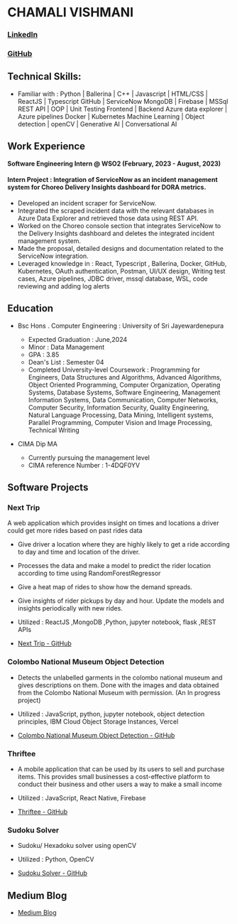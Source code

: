 # CHAMALI VISHMANI

### [LinkedIn](https://www.linkedin.com/in/chamali-vishmani-221344202/)

### [GitHub](https://github.com/ChamaliVishmani)

## Technical Skills:

- Familiar with :
  Python | Ballerina | C++ | Javascript | HTML/CSS | ReactJS | Typescript
  GitHub | ServiceNow
  MongoDB | Firebase | MSSql
  REST API | OOP | Unit Testing
  Frontend | Backend
  Azure data explorer | Azure pipelines
  Docker | Kubernetes
  Machine Learning | Object detection | openCV | Generative AI | Conversational AI

## Work Experience

**Software Engineering Intern @ WSO2 (February, 2023 - August, 2023)**

#### Intern Project : Integration of ServiceNow as an incident management system for Choreo Delivery Insights dashboard for DORA metrics.

- Developed an incident scraper for ServiceNow.
- Integrated the scraped incident data with the relevant databases in Azure Data Explorer and retrieved those data using REST API.
- Worked on the Choreo console section that integrates ServiceNow to the Delivery Insights dashboard and deletes the integrated incident management system.
- Made the proposal, detailed designs and documentation related to the ServiceNow integration.
- Leveraged knowledge in : React, Typescript , Ballerina, Docker, GitHub, Kubernetes, OAuth authentication, Postman, UI/UX design, Writing test cases, Azure pipelines, JDBC driver, mssql database, WSL, code reviewing and adding log alerts

## Education

- Bsc Hons . Computer Engineering : University of Sri Jayewardenepura

  - Expected Graduation : June,2024
  - Minor : Data Management
  - GPA : 3.85
  - Dean's List : Semester 04
  - Completed University-level Coursework : Programming for Engineers, Data Structures and Algorithms, Advanced Algorithms, Object Oriented Programming, Computer Organization, Operating Systems, Database Systems, Software Engineering, Management Information Systems, Data Communication, Computer Networks, Computer Security, Information Security, Quality Engineering, Natural Language Processing, Data Mining, Intelligent systems, Parallel Programming, Computer Vision and Image Processing, Technical Writing

- CIMA Dip MA
  - Currently pursuing the management level
  - CIMA reference Number : 1-4DQF0YV

## Software Projects

### Next Trip

A web application which provides insight on times and locations a driver could get more rides based on past rides data

- Give driver a location where they are highly likely to get a ride according to day and time and location of the driver.
- Processes the data and make a model to predict the rider location according to time using RandomForestRegressor
- Give a heat map of rides to show how the demand spreads.
- Give insights of rider pickups by day and hour.
  Update the models and insights periodically with new rides.
- Utilized : ReactJS ,MongoDB ,Python, jupyter notebook, flask ,REST APIs

- [Next Trip - GitHub](https://github.com/ChamaliVishmani/Next-Trip)

### Colombo National Museum Object Detection

- Detects the unlabelled garments in the colombo national museum and gives descriptions on them. Done with the images and data obtained from the Colombo National Museum with permission. (An In progress project)
- Utilized : JavaScript, python, jupyter notebook, object detection principles, IBM Cloud Object Storage Instances, Vercel

- [Colombo National Museum Object Detection - GitHub](https://github.com/ChamaliVishmani/museum-scanner)

### Thriftee

- A mobile application that can be used by its users to sell and purchase items. This provides small businesses a cost-effective platform to conduct their business and other users a way to make a small income
- Utilized : JavaScript, React Native, Firebase

- [Thriftee - GitHub](https://github.com/ChamaliVishmani/museum-scanner)

### Sudoku Solver

- Sudoku/ Hexadoku solver using openCV
- Utilized : Python, OpenCV

- [Sudoku Solver - GitHub](https://github.com/ChamaliVishmani/Sudoku_Solver)

## Medium Blog

- [Medium Blog](https://medium.com/@chamali_vishmani)
